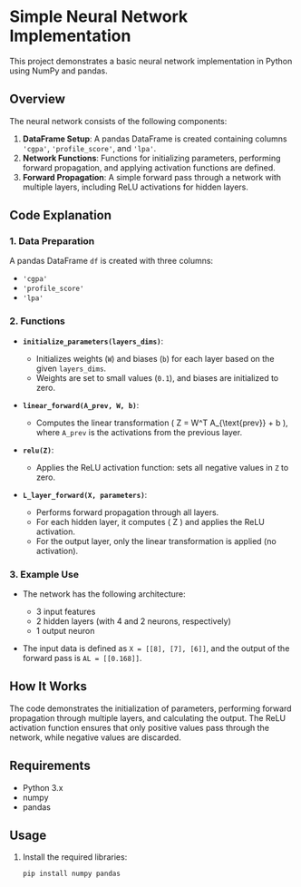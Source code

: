 # Simple Neural Network Implementation

This project demonstrates a basic neural network implementation in Python using NumPy and pandas.

## Overview

The neural network consists of the following components:
1. **DataFrame Setup**: A pandas DataFrame is created containing columns `'cgpa'`, `'profile_score'`, and `'lpa'`.
2. **Network Functions**: Functions for initializing parameters, performing forward propagation, and applying activation functions are defined.
3. **Forward Propagation**: A simple forward pass through a network with multiple layers, including ReLU activations for hidden layers.

## Code Explanation

### 1. **Data Preparation**
A pandas DataFrame `df` is created with three columns:
- `'cgpa'`
- `'profile_score'`
- `'lpa'`

### 2. **Functions**

- **`initialize_parameters(layers_dims)`**: 
  - Initializes weights (`W`) and biases (`b`) for each layer based on the given `layers_dims`. 
  - Weights are set to small values (`0.1`), and biases are initialized to zero.

- **`linear_forward(A_prev, W, b)`**:
  - Computes the linear transformation \( Z = W^T A_{\text{prev}} + b \), where `A_prev` is the activations from the previous layer.

- **`relu(Z)`**:
  - Applies the ReLU activation function: sets all negative values in `Z` to zero.

- **`L_layer_forward(X, parameters)`**:
  - Performs forward propagation through all layers.
  - For each hidden layer, it computes \( Z \) and applies the ReLU activation.
  - For the output layer, only the linear transformation is applied (no activation).

### 3. **Example Use**

- The network has the following architecture: 
  - 3 input features
  - 2 hidden layers (with 4 and 2 neurons, respectively)
  - 1 output neuron
  
- The input data is defined as `X = [[8], [7], [6]]`, and the output of the forward pass is `AL = [[0.168]]`.

## How It Works

The code demonstrates the initialization of parameters, performing forward propagation through multiple layers, and calculating the output. The ReLU activation function ensures that only positive values pass through the network, while negative values are discarded.

## Requirements

- Python 3.x
- numpy
- pandas

## Usage

1. Install the required libraries:
   ```bash
   pip install numpy pandas
